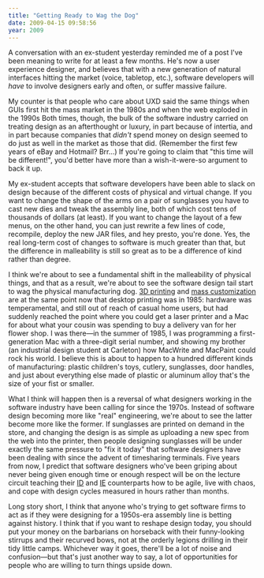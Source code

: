```yaml
---
title: "Getting Ready to Wag the Dog"
date: 2009-04-15 09:58:56
year: 2009
---
```

A conversation with an ex-student yesterday reminded me of a post I've been meaning to write for at least a few months.  He's now a user experience designer, and believes that with a new generation of natural interfaces hitting the market (voice, tabletop, etc.), software developers will <em>have</em> to involve designers early and often, or suffer massive failure.

My counter is that people who care about UXD said the same things when GUIs first hit the mass market in the 1980s and when the web exploded in the 1990s  Both times, though, the bulk of the software industry carried on treating design as an afterthought or luxury, in part because of intertia, and in part because companies that <em>didn't</em> spend money on design seemed to do just as well in the market as those that did.  (Remember the first few years of eBay and Hotmail?  Brr…)  If you're going to claim that "this time will be different!", you'd better have more than a wish-it-were-so argument to back it up.

My ex-student accepts that software developers have been able to slack on design because of the different costs of physical and virtual change.  If you want to change the shape of the arms on a pair of sunglasses you have to cast new dies and tweak the assembly line, both of which cost tens of thousands of dollars (at least).  If you want to change the layout of a few menus, on the other hand, you can just rewrite a few lines of code, recompile, deploy the new JAR files, and hey presto, you're done.  Yes, the real long-term cost of changes to software is much greater than that, but the difference in malleability is still so great as to be a difference of kind rather than degree.

I think we're about to see a fundamental shift in the malleability of physical things, and that as a result, we're about to see the software design tail start to wag the physical manufacturing dog. <a href="http://en.wikipedia.org/wiki/3D_printing">3D printing</a> and <a href="http://en.wikipedia.org/wiki/Mass_customization">mass customization</a> are at the same point now that desktop printing was in 1985: hardware was temperamental, and still out of reach of casual home users, but had suddenly reached the point where you could get a laser printer and a Mac for about what your cousin was spending to buy a delivery van for her flower shop.  I was there—in the summer of 1985, I was programming a first-generation Mac with a three-digit serial number, and showing my brother (an industrial design student at Carleton) how MacWrite and MacPaint could rock his world.  I believe this is about to happen to a hundred different kinds of manufacturing: plastic children's toys, cutlery, sunglasses, door handles, and just about everything else made of plastic or aluminum alloy that's the size of your fist or smaller.

What I think will happen then is a reversal of what designers working in the software industry have been calling for since the 1970s.  Instead of software design becoming more like "real" engineering, we're about to see the latter become more like the former.  If sunglasses are printed on demand in the store, and changing the design is as simple as uploading a new spec from the web into the printer, then people designing sunglasses will be under exactly the same pressure to "fix it today" that software designers have been dealing with since the advent of timesharing terminals.  Five years from now, I predict that software designers who've been griping about never being given enough time or enough respect will be on the lecture circuit teaching their <a href="http://en.wikipedia.org/wiki/Industrial_design">ID</a> and <a href="http://en.wikipedia.org/wiki/Industrial_engineering">IE</a> counterparts how to be agile, live with chaos, and cope with design cycles measured in hours rather than months.

Long story short, I think that anyone who's trying to get software firms to act as if they were designing for a 1950s-era assembly line is betting against history.  I think that if you want to reshape design today, you should put your money on the barbarians on horseback with their funny-looking stirrups and their recurved bows, not at the orderly legions drilling in their tidy little camps.  Whichever way it goes, there'll be a lot of noise and confusion—but that's just another way to say, a lot of opportunities for people who are willing to turn things upside down.
